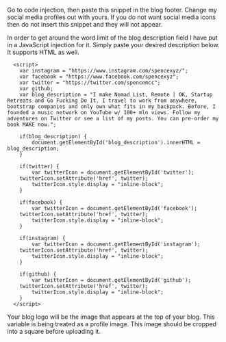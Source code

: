 Go to code injection, then paste this snippet in the blog footer. Change my social media profiles out with yours. If you do not want social media icons then do not insert this snippet and they will not appear.

In order to get around the word limit of the blog description field I have put in a JavaScript injection for it. Simply paste your desired description below. It supports HTML as well.

      <script>
        var instagram = "https://www.instagram.com/spencexyz/";
        var facebook = "https://www.facebook.com/spencexyz";
        var twitter = "https://twitter.com/spencemcc";
        var github;
        var blog_description = "I make Nomad List, Remote | OK, Startup Retreats and Go Fucking Do It. I travel to work from anywhere, bootstrap companies and only own what fits in my backpack. Before, I founded a music network on YouTube w/ 100+ mln views. Follow my adventures on Twitter or see a list of my posts. You can pre-order my book MAKE now.";
        
        if(blog_description) {
            document.getElementById('blog_description').innerHTML = blog_description;
        }
        
        if(twitter) {
            var twitterIcon = document.getElementById('twitter');
        twitterIcon.setAttribute('href', twitter);
            twitterIcon.style.display = "inline-block";
        }
        
        if(facebook) {
            var twitterIcon = document.getElementById('facebook');
        twitterIcon.setAttribute('href', twitter);
            twitterIcon.style.display = "inline-block";
        }
        
        if(instagram) {
            var twitterIcon = document.getElementById('instagram');
        twitterIcon.setAttribute('href', twitter);
            twitterIcon.style.display = "inline-block";
        }
        
        if(github) {
            var twitterIcon = document.getElementById('github');
        twitterIcon.setAttribute('href', twitter);
            twitterIcon.style.display = "inline-block";
        }     
      </script>

Your blog logo will be the image that appears at the top of your blog. This variable is being treated as a profile image. This image should be cropped into a square before uploading it.
